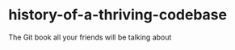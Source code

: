 history-of-a-thriving-codebase
==============================

The Git book all your friends will be talking about
